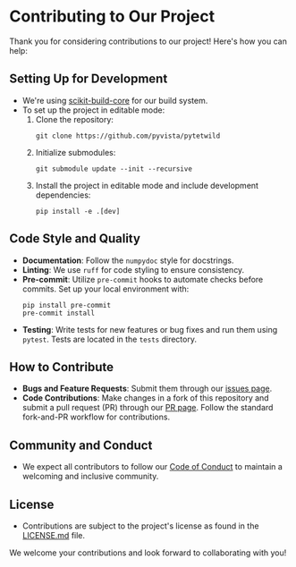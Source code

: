 # Contributing to Our Project

Thank you for considering contributions to our project! Here's how you can help:

## Setting Up for Development

- We're using [scikit-build-core](https://github.com/scikit-build/scikit-build-core) for our build system.
- To set up the project in editable mode:
  1. Clone the repository:
     ```
     git clone https://github.com/pyvista/pytetwild
     ```
  2. Initialize submodules:
     ```
     git submodule update --init --recursive
     ```
  3. Install the project in editable mode and include development dependencies:
     ```
     pip install -e .[dev]
     ```

## Code Style and Quality

- **Documentation**: Follow the `numpydoc` style for docstrings.
- **Linting**: We use `ruff` for code styling to ensure consistency.
- **Pre-commit**: Utilize `pre-commit` hooks to automate checks before commits. Set up your local environment with:
  ```
  pip install pre-commit
  pre-commit install
  ```
- **Testing**: Write tests for new features or bug fixes and run them using `pytest`. Tests are located in the `tests` directory.

## How to Contribute

- **Bugs and Feature Requests**: Submit them through our [issues page](https://github.com/pyvista/pytetwild/issues).
- **Code Contributions**: Make changes in a fork of this repository and submit a pull request (PR) through our [PR page](https://github.com/pyvista/pytetwild/pulls). Follow the standard fork-and-PR workflow for contributions.

## Community and Conduct

- We expect all contributors to follow our [Code of Conduct](https://github.com/pyvista/pyvista/blob/main/CODE_OF_CONDUCT.md) to maintain a welcoming and inclusive community.

## License

- Contributions are subject to the project's license as found in the [LICENSE.md](./LICENSE.md) file.

We welcome your contributions and look forward to collaborating with you!
